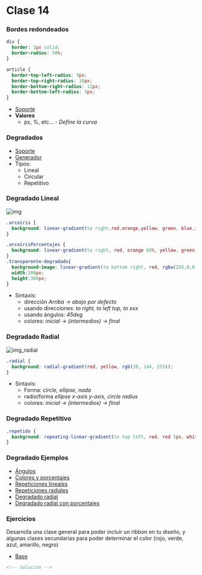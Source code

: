 # Clase 14

### Bordes redondeados
```css
div {
  border: 2px solid;
  border-radius: 50%;
}

article {
  border-top-left-radius: 9px;
  border-top-right-radius: 10px;
  border-bottom-right-radius: 12px;
  border-bottom-left-radius: 3px;
}
```
- [Soporte](http://caniuse.com/#feat=border-radius)
- **Valores**
    - px, %, etc...	- *Define la curva*


### Degradados
- [Soporte](http://caniuse.com/#feat=css-gradients)
- [Generador](http://www.cssmatic.com/es/gradient-generator)
- Tipos:
  - Lineal
  - Circular
  - Repetitivo

### Degradado Lineal
![img](https://developer.mozilla.org/files/3537/linear-gradient.png)
```css
.arcoiris { 
  background: linear-gradient(to right,red,orange,yellow, green, blue,indigo,violet); 
}

.arcoirisPorcentajes { 
  background: linear-gradient(to right, red, orange 60%, yellow, green, blue 75%, indigo, violet); 
}
.transparente-degradado{
  background-image: linear-gradient(to bottom right, red, rgba(255,0,0,0));
  width:300px;
  height:300px;
}
```
- Sintaxis:
  -  dirección *Arriba -> abajo por defecto*
    - usando direcciones: *to right, to left top, to xxx*
    - usando ángulos: *45deg*
    - colores: *inicial -> (intermedios) -> final*


### Degradado Radial
![img_radial](https://developer.mozilla.org/files/3795/radial%20gradient.png)
```css
.radial {
  background: radial-gradient(red, yellow, rgb(30, 144, 255));
}
```
- Sintaxis:
  - Forma: *circle, ellipse, nada*
  - radio/forma *ellipse x-axis y-axis, circle radius*
  - colores: *inicial -> (intermedios) -> final*

### Degradado Repetitivo
```css
.repetido {
  background: repeating-linear-gradient(to top left, red, red 5px, white 5px, white 10px);
}
```

### Degradado Ejemplos
- [Ángulos](http://www.w3schools.com/css/tryit.asp?filename=trycss3_gradient-linear_angles)
- [Colores y porcentajes](http://www.w3schools.com/css/tryit.asp?filename=trycss3_gradient-linear_cs)
- [Repeticiones lineales](http://www.w3schools.com/css/tryit.asp?filename=trycss3_gradient-linear_repeating)
- [Repeticiones radiales](http://www.w3schools.com/css/tryit.asp?filename=trycss3_gradient-radial_repeating)
- [Degradado radial](http://www.w3schools.com/css/tryit.asp?filename=trycss3_gradient-radial_shape)
- [Degradado radial con porcentajes](http://www.w3schools.com/css/tryit.asp?filename=trycss3_gradient-radial2)


### Ejercicios

Desarrolla una clase general para poder incluir un ribbon en tu diseño, y algunas clases secundarias para poder determinar el color (rojo, verde, azul, amarillo, negro) 

- [Base](http://codepen.io/ulisesgascon/pen/02b04db29746a656c5f2ae077008b9b8/)

```html
<!-- Solución -->
```
